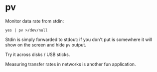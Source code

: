 # pv

Monitor data rate from stdin:

    yes | pv >/dev/null

Stdin is simply forwarded to stdout: if you don't put is somewhere it will show on the screen and hide `pv` output.

Try it across disks / USB sticks.

Measuring transfer rates in networks is another fun application.
